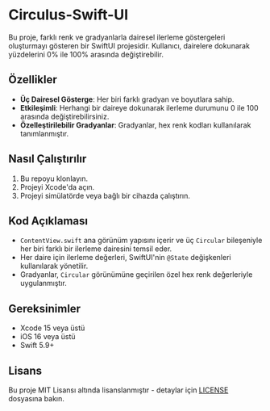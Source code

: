 # Circulus-Swift-UI

Bu proje, farklı renk ve gradyanlarla dairesel ilerleme göstergeleri oluşturmayı gösteren bir SwiftUI projesidir. Kullanıcı, dairelere dokunarak yüzdelerini 0% ile 100% arasında değiştirebilir.

## Özellikler

- **Üç Dairesel Gösterge**: Her biri farklı gradyan ve boyutlara sahip.
- **Etkileşimli**: Herhangi bir daireye dokunarak ilerleme durumunu 0 ile 100 arasında değiştirebilirsiniz.
- **Özelleştirilebilir Gradyanlar**: Gradyanlar, hex renk kodları kullanılarak tanımlanmıştır.

## Nasıl Çalıştırılır

1. Bu repoyu klonlayın.
2. Projeyi Xcode'da açın.
3. Projeyi simülatörde veya bağlı bir cihazda çalıştırın.

## Kod Açıklaması

- `ContentView.swift` ana görünüm yapısını içerir ve üç `Circular` bileşeniyle her biri farklı bir ilerleme dairesini temsil eder.
- Her daire için ilerleme değerleri, SwiftUI'nin `@State` değişkenleri kullanılarak yönetilir.
- Gradyanlar, `Circular` görünümüne geçirilen özel hex renk değerleriyle uygulanmıştır.

## Gereksinimler

- Xcode 15 veya üstü
- iOS 16 veya üstü
- Swift 5.9+

## Lisans

Bu proje MIT Lisansı altında lisanslanmıştır - detaylar için [LICENSE](LICENSE) dosyasına bakın.
